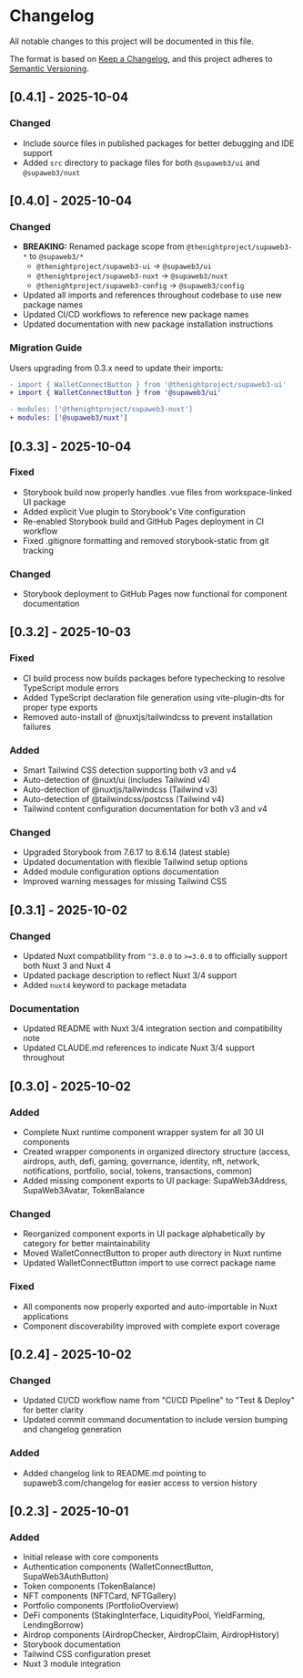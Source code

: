 # Changelog

All notable changes to this project will be documented in this file.

The format is based on [Keep a Changelog](https://keepachangelog.com/en/1.0.0/),
and this project adheres to [Semantic Versioning](https://semver.org/spec/v2.0.0.html).

## [0.4.1] - 2025-10-04

### Changed
- Include source files in published packages for better debugging and IDE support
- Added `src` directory to package files for both `@supaweb3/ui` and `@supaweb3/nuxt`

## [0.4.0] - 2025-10-04

### Changed
- **BREAKING:** Renamed package scope from `@thenightproject/supaweb3-*` to `@supaweb3/*`
  - `@thenightproject/supaweb3-ui` → `@supaweb3/ui`
  - `@thenightproject/supaweb3-nuxt` → `@supaweb3/nuxt`
  - `@thenightproject/supaweb3-config` → `@supaweb3/config`
- Updated all imports and references throughout codebase to use new package names
- Updated CI/CD workflows to reference new package names
- Updated documentation with new package installation instructions

### Migration Guide
Users upgrading from 0.3.x need to update their imports:

```diff
- import { WalletConnectButton } from '@thenightproject/supaweb3-ui'
+ import { WalletConnectButton } from '@supaweb3/ui'

- modules: ['@thenightproject/supaweb3-nuxt']
+ modules: ['@supaweb3/nuxt']
```

## [0.3.3] - 2025-10-04

### Fixed
- Storybook build now properly handles .vue files from workspace-linked UI package
- Added explicit Vue plugin to Storybook's Vite configuration
- Re-enabled Storybook build and GitHub Pages deployment in CI workflow
- Fixed .gitignore formatting and removed storybook-static from git tracking

### Changed
- Storybook deployment to GitHub Pages now functional for component documentation

## [0.3.2] - 2025-10-03

### Fixed
- CI build process now builds packages before typechecking to resolve TypeScript module errors
- Added TypeScript declaration file generation using vite-plugin-dts for proper type exports
- Removed auto-install of @nuxtjs/tailwindcss to prevent installation failures

### Added
- Smart Tailwind CSS detection supporting both v3 and v4
- Auto-detection of @nuxt/ui (includes Tailwind v4)
- Auto-detection of @nuxtjs/tailwindcss (Tailwind v3)
- Auto-detection of @tailwindcss/postcss (Tailwind v4)
- Tailwind content configuration documentation for both v3 and v4

### Changed
- Upgraded Storybook from 7.6.17 to 8.6.14 (latest stable)
- Updated documentation with flexible Tailwind setup options
- Added module configuration options documentation
- Improved warning messages for missing Tailwind CSS

## [0.3.1] - 2025-10-02

### Changed
- Updated Nuxt compatibility from `^3.0.0` to `>=3.0.0` to officially support both Nuxt 3 and Nuxt 4
- Updated package description to reflect Nuxt 3/4 support
- Added `nuxt4` keyword to package metadata

### Documentation
- Updated README with Nuxt 3/4 integration section and compatibility note
- Updated CLAUDE.md references to indicate Nuxt 3/4 support throughout

## [0.3.0] - 2025-10-02

### Added
- Complete Nuxt runtime component wrapper system for all 30 UI components
- Created wrapper components in organized directory structure (access, airdrops, auth, defi, gaming, governance, identity, nft, network, notifications, portfolio, social, tokens, transactions, common)
- Added missing component exports to UI package: SupaWeb3Address, SupaWeb3Avatar, TokenBalance

### Changed
- Reorganized component exports in UI package alphabetically by category for better maintainability
- Moved WalletConnectButton to proper auth directory in Nuxt runtime
- Updated WalletConnectButton import to use correct package name

### Fixed
- All components now properly exported and auto-importable in Nuxt applications
- Component discoverability improved with complete export coverage

## [0.2.4] - 2025-10-02

### Changed
- Updated CI/CD workflow name from "CI/CD Pipeline" to "Test & Deploy" for better clarity
- Updated commit command documentation to include version bumping and changelog generation

### Added
- Added changelog link to README.md pointing to supaweb3.com/changelog for easier access to version history

## [0.2.3] - 2025-10-01

### Added
- Initial release with core components
- Authentication components (WalletConnectButton, SupaWeb3AuthButton)
- Token components (TokenBalance)
- NFT components (NFTCard, NFTGallery)
- Portfolio components (PortfolioOverview)
- DeFi components (StakingInterface, LiquidityPool, YieldFarming, LendingBorrow)
- Airdrop components (AirdropChecker, AirdropClaim, AirdropHistory)
- Storybook documentation
- Tailwind CSS configuration preset
- Nuxt 3 module integration
